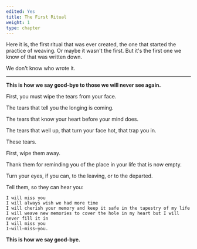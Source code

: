 ```yaml
---
edited: Yes
title: The First Ritual
weight: 1
type: chapter
---
```


Here it is, the first ritual that was ever created, the one that started the practice of weaving. Or maybe it wasn't the first. But it's the first one we know of that was written down.

We don't know who wrote it.

***

**This is how we say good-bye to those we will never see again.**

First, you must wipe the tears from your face.

The tears that tell you the longing is coming.

The tears that know your heart before your mind does.

The tears that well up, that turn your face hot, that trap you in.

These tears.

First, wipe them away.

Thank them for reminding you of the place in your life that is now empty.

Turn your eyes, if you can, to the leaving, or to the departed.

Tell them, so they can hear you:

    I will miss you
    I will always wish we had more time
    I will cherish your memory and keep it safe in the tapestry of my life
    I will weave new memories to cover the hole in my heart but I will never fill it in
    I will miss you
    I—will—miss—you.

**This is how we say good-bye.**
